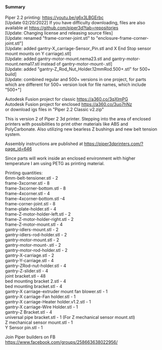 #### Summary

Piper 2.2 printing: <https://youtu.be/g6x3LBGErbc>\
[Update 02/20/2022] If you have difficulty downloading, files are also available at <https://github.com/piper3d?tab=repositories>\
[Update: Changing license and releasing source files]\
[Update: renamed "frame-corner-joint.stl" to "enclosure-frame-corner-joint.stl"]\
[Update: added gantry-X_carriage-Sensor_Pin.stl and X End Stop sensor mount mounts on Y carriage).stl]\
[Update: added gantry-motor-mount.nema23.stl and gantry-motor-mount.nema17.stl instead of gantry-motor-mount-.stl]\
[Update: added "gantry-Z_Rod_Nut_Holder.12mmRod.500+.stl" for 500+ build]\
[Update: combined regular and 500+ versions in one project, for parts which are different for 500+ version look for file names, which include "500+"]

Autodesk Fusion project for classic <https://a360.co/3qXlmPG>\
Autodesk Fusion project for enclosed <https://a360.co/3uo7hNz>\
or download igs files in "Piper 2.2 Classic v2.zip"

This is version 2 of Piper 2 3d printer. Stepping into the area of enclosed printers with possibilities to print other materials like ABS and PolyCarbonate. Also utilizing new bearless Z bushings and new belt tension system.

Assembly instructions are published at <https://piper3dprinters.com/?page_id=646>

Since parts will work inside an enclosed environment with higher temperature I am using PETG as printing material.

Printing quantities:\
6mm-belt-tensioner.stl - 2\
frame-3xcorner.stl - 8\
frame-3xcorner-bottom.stl - 8\
frame-4xcorner.stl - 4\
frame-4xcorner-bottom.stl -4\
frame-corner-joint.stl - 8\
frame-plate-holder.stl - 4\
frame-Z-motor-holder-left.stl - 2\
frame-Z-motor-holder-right.stl - 2\
frame-Z-motor-mount.stl - 4\
gantry-idlers-mount.stl - 2\
gantry-idlers-rod-holder.stl - 2\
gantry-motor-mount.stl - 2\
gantry-motor-mount-.stl - 2\
gantry-motor-rod-holder.stl - 2\
gantry-X-carriage.stl - 2\
gantry-Y-carriage.stl - 4\
gantry-ZRod-nut-holder.stl - 4\
gantry-Z-slider.stl - 4\
joint bracket.stl - 48\
bed mounting bracket 2.stl - 4\
bed mounting bracket.stl - 4\
gantry-X carriage-extruder mount fan blower.stl - 1\
gantry-X carriage-Fan holder.stl - 1\
gantry-X carriage-Heater holder.v1.2.stl - 1\
gantry-X carriage-Wire Holder.stl - 1\
gantry-Z Bracket.stl - 4\
universal pipe bracket.stl - 1 (For Z mechanical sensor mount.stl)\
Z mechanical sensor mount.stl - 1\
Y Sensor pin.stl - 1

Join Piper builders on FB <https://www.facebook.com/groups/258663638022956/>